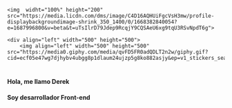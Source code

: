 

    <img  widht="100%" height="200" src="https://media.licdn.com/dms/image/C4D16AQHUiFgcVsH3mw/profile-displaybackgroundimage-shrink_350_1400/0/1668382840054?    e=1687996800&v=beta&t=uTsIlrD79Jdep9RcqjY9CQSAeU6xg9tqU3RSvNpdT6g">

    <div align="left" width="500" height="500">
        <img align="left" width="500" height="500" src="https://media0.giphy.com/media/qvFD5FR0adQDLT2n2w/giphy.gif?cid=ecf05e47wg7djhybv4ubgg8p1dlaum24ujzp5g8ko882asjy&ep=v1_stickers_search&rid=giphy.gif&ct=s">

#

#### Hola, me llamo Derek
#### Soy desarrollador Front-end


#
    
